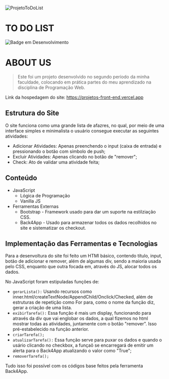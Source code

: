 ![ProjetoToDoList](https://user-images.githubusercontent.com/100232025/197286855-8d84884c-de8c-42a8-9c52-4ad6b2916583.gif)

# TO DO LIST

![Badge em Desenvolvimento](http://img.shields.io/static/v1?label=STATUS&message=%20CONCLUÍDO&color=4a309d&style=for-the-badge)

# ABOUT US
> Este foi um projeto desenvolvido no segundo período da minha faculdade, colocando em prática partes do meu aprendizado na disciplina de Programação Web.

Link da hospedagem do site: https://projetos-front-end.vercel.app

## Estrutura do Site

O site funciona como uma grande lista de afazres, no qual, por meio de uma interface simples e minimalista o usuário consegue executar as seguintes atividades:
- Adicionar Atividades: Apenas preenchendo o input (caixa de entrada) e pressionando o botão com símbolo de push;
- Excluir Atividades: Apenas clicando no botão de "remover";
- Check: Ato de validar uma atividade feita;
 
## Conteúdo
- JavaScript
  - Lógica de Programação 
  - Vanilla JS
 - Ferramentas Externas
   - Bootstrap - Framework usado para dar um suporte na estilziação CSS.
   - Back4App - Usado para armazenar todos os dados recolhidos no site e sistematizar os checkout.
  
## Implementação das Ferramentas e Tecnologias

Para a desenvoltura do site foi feito um HTMl básico, contendo título, input, botão de adicionar e remover, além de algumas div, sendo a maioria usada pelo CSS, enquanto 
que outra focada em, através do JS, alocar todos os dados. 

No JavaScript foram estipuladas funções de:
- `gerarLista():` Usando recursos como inner.html/createTextNode/AppendChild/Onclick/Checked, além de 
estruturas de repetição como For para, como o nome da função diz, gerar a criação de uma lista.
- `exibirTarefa():` Essa função é mais um display, funcionando para através da div que vai
englobar os dados, a qual fizemos no html mostrar todas as atividades, juntamente com o botão "remover". Isso pré-estabelecido na função anterior.
- `criarTarefa();`
- `atualizarTarefa():` Essa função serve para puxar os dados e quando o usário clicando no checkbox, a funçaõ se encarregará de emitir um alerta para o Back4App atualizando o valor como "True";
- `removerTarefa();`

Tudo isso foi possível com os códigos base feitos pela ferramenta Back4App.
